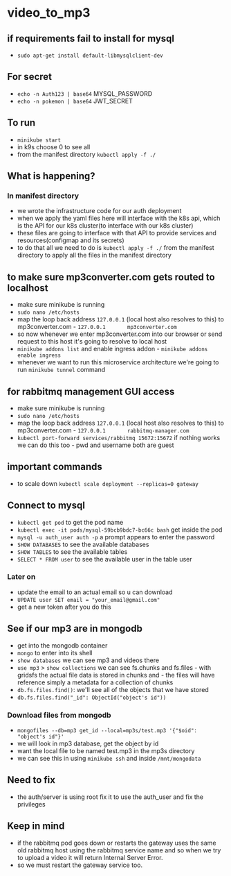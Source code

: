 # video_to_mp3

## if requirements fail to install for mysql

- `sudo apt-get install default-libmysqlclient-dev`

## For secret

- `echo -n Auth123 | base64` MYSQL_PASSWORD
- `echo -n pokemon | base64` JWT_SECRET

## To run

- `minikube start`
- in k9s choose 0 to see all
- from the manifest directory `kubectl apply -f ./`

## What is happening?

### In manifest directory

- we wrote the infrastructure code for our auth deployment
- when we apply the yaml files here will interface with the k8s api, which is the API for our k8s cluster(to interface with our k8s cluster)
- these files are going to interface with that API to provide services and resources(configmap and its secrets)
- to do that all we need to do is `kubectl apply -f ./` from the manifest directory to apply all the files in the manifest directory

## to make sure mp3converter.com gets routed to localhost

- make sure minikube is running
- `sudo nano /etc/hosts`
- map the loop back address `127.0.0.1` (local host also resolves to this) to mp3converter.com
        - `127.0.0.1       mp3converter.com`
- so now whenever we enter mp3converter.com into our browser or send request to this host it's going to resolve to local host
- `minikube addons list` and enable ingress addon
        - `minikube addons enable ingress`
- whenever we want to run this microservice architecture we're going to run `minikube tunnel` command

## for rabbitmq management GUI access

- make sure minikube is running
- `sudo nano /etc/hosts`
- map the loop back address `127.0.0.1` (local host also resolves to this) to mp3converter.com
        - `127.0.0.1       rabbitmq-manager.com`
- `kubectl port-forward services/rabbitmq 15672:15672` if nothing works we can do this too
        - pwd and username both are guest

## important commands

- to scale down `kubectl scale deployment --replicas=0 gateway`

## Connect to mysql

- `kubectl get pod` to get the pod name
- `kubectl exec -it pods/mysql-59bcb9bdc7-bc66c bash` get inside the pod
- `mysql -u auth_user auth -p` a prompt appears to enter the password
- `SHOW DATABASES` to see the available databases
- `SHOW TABLES` to see the available tables
- `SELECT * FROM user` to see the available user in the table user

### Later on

- update the email to an actual email so u can download
- `UPDATE user SET email = "your_email@gmail.com"`
- get a new token after you do this

## See if our mp3 are in mongodb

- get into the mongodb container
- `mongo` to enter into its shell
- `show databases` we can see mp3 and videos there
- `use mp3` > `show collections` we can see fs.chunks and fs.files
        - with gridsfs the actual file data is stored in chunks and
        - the files will have reference simply a metadata for a collection
                of chunks
- `db.fs.files.find()`: we'll see all of the objects that we have stored
- `db.fs.files.find("_id": ObjectId("object's id"))`

### Download files from mongodb

- `mongofiles --db=mp3 get_id --local=mp3s/test.mp3 '{"$oid": "object's id"}'`
- we will look in mp3 database, get the object by id
- want the local file to be named test.mp3 in the mp3s directory
- we can see this in using `minikube ssh` and inside `/mnt/mongodata`

## Need to fix

- the auth/server is using root fix it to use the auth_user and fix the privileges

## Keep in mind

- if the rabbitmq pod goes down or restarts the gateway uses the same old rabbitmq host using the rabbitmq service name and so when we try to upload a video it will return Internal Server Error.
- so we must restart the gateway service too.
